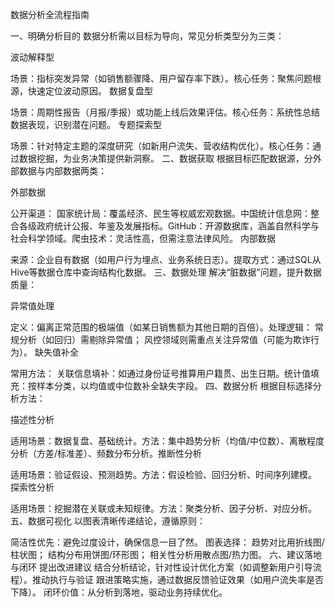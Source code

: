 数据分析全流程指南


​一、明确分析目的
数据分析需以目标为导向，常见分析类型分为三类：

​波动解释型

​场景：指标突发异常（如销售额骤降、用户留存率下跌）。
​核心任务：聚焦问题根源，快速定位波动原因。
​数据复盘型

​场景：周期性报告（月报/季报）或功能上线后效果评估。
​核心任务：系统性总结数据表现，识别潜在问题。
​专题探索型

​场景：针对特定主题的深度研究（如新用户流失、营收结构优化）。
​核心任务：通过数据挖掘，为业务决策提供新洞察。
​二、数据获取
根据目标匹配数据源，分外部数据与内部数据两类：

​外部数据

​公开渠道：
​国家统计局：覆盖经济、民生等权威宏观数据。
​中国统计信息网：整合各级政府统计公报、年鉴及发展指标。
​GitHub：开源数据库，涵盖自然科学与社会科学领域。
​爬虫技术：灵活性高，但需注意法律风险。
​内部数据

​来源：企业自有数据（如用户行为埋点、业务系统日志）。
​提取方式：通过SQL从Hive等数据仓库中查询结构化数据。
​三、数据处理
解决“脏数据”问题，提升数据质量：

​异常值处理

​定义：偏离正常范围的极端值（如某日销售额为其他日期的百倍）。
​处理逻辑：
常规分析（如回归）需剔除异常值；
风控领域则需重点关注异常值（可能为欺诈行为）。
​缺失值补全

​常用方法：
​关联信息填补：如通过身份证号推算用户籍贯、出生日期。
​统计值填充：按样本分类，以均值或中位数补全缺失字段。
​四、数据分析
根据目标选择分析方法：

​描述性分析

​适用场景：数据复盘、基础统计。
​方法：集中趋势分析（均值/中位数）、离散程度分析（方差/标准差）、频数分布分析。
​推断性分析

​适用场景：验证假设、预测趋势。
​方法：假设检验、回归分析、时间序列建模。
​探索性分析

​适用场景：挖掘潜在关联或未知规律。
​方法：聚类分析、因子分析、对应分析。
​五、数据可视化
以图表清晰传递结论，遵循原则：

​简洁性优先：避免过度设计，确保信息一目了然。
​图表选择：
趋势对比用折线图/柱状图；
结构分布用饼图/环形图；
相关性分析用散点图/热力图。
​六、建议落地与闭环
​提出改进建议
结合分析结论，针对性设计优化方案（如调整新用户引导流程）。
​推动执行与验证
跟进策略实施，通过数据反馈验证效果（如用户流失率是否下降）。
闭环价值：从分析到落地，驱动业务持续优化。
